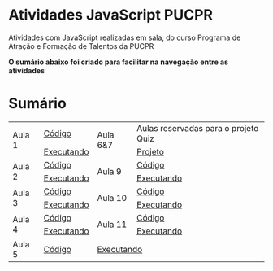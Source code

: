 # Atividades JavaScript PUCPR
Atividades com JavaScript realizadas em sala, do curso Programa de Atração e Formação de Talentos da PUCPR

**O sumário abaixo foi criado para facilitar na navegação entre as atividades**

# Sumário

<table>
    <tr>
        <td rowspan="2">Aula 1</td><td><a href="https://github.com/Salgado2004/Atividades_JavaScript_PUCPR/tree/main/aula1">Código</a></td>
        <td rowspan="2">Aula 6&7</td><td>Aulas reservadas para o projeto Quiz</td>
    </tr>
    <tr>
        <td><a href="https://salgado2004.github.io/Atividades_JavaScript_PUCPR/aula1/aula1.html" target="_blank">Executando</a></td>
        <td><a href="https://github.com/Salgado2004/Quiz-Javascript" target="_blank">Projeto</a></td>
    </tr>
    <tr>
        <td rowspan="2">Aula 2</td><td><a href="https://github.com/Salgado2004/Atividades_JavaScript_PUCPR/tree/main/aula2">Código</a></td>
        <td rowspan="2">Aula 9</td><td><a href="https://github.com/Salgado2004/Atividades_JavaScript_PUCPR/tree/main/aula9">Código</a></td>
    </tr>
    <tr>
        <td><a href="https://salgado2004.github.io/Atividades_JavaScript_PUCPR/aula2/aula2.html" target="_blank">Executando</a></td>
        <td><a href="https://salgado2004.github.io/Atividades_JavaScript_PUCPR/aula9/aula9.html" target="_blank">Executando</a></td>
    </tr>
    <tr>
        <td rowspan="2">Aula 3</td><td><a href="https://github.com/Salgado2004/Atividades_JavaScript_PUCPR/tree/main/aula3">Código</a></td><td rowspan="2">Aula 10</td>
        <td><a href="https://github.com/Salgado2004/Atividades_JavaScript_PUCPR/tree/main/aula10">Código</a></td>
    </tr>
    <tr>
        <td><a href="https://salgado2004.github.io/Atividades_JavaScript_PUCPR/aula3/aula3.html" target="_blank">Executando</a></td>
        <td><a href="https://salgado2004.github.io/Atividades_JavaScript_PUCPR/aula10/aula10.html" target="_blank">Executando</a></td>
    </tr>
    <tr>
        <td rowspan="2">Aula 4</td><td><a href="https://github.com/Salgado2004/Atividades_JavaScript_PUCPR/tree/main/aula4">Código</a></td><td rowspan="2">Aula 11</td>
        <td><a href="https://github.com/Salgado2004/Atividades_JavaScript_PUCPR/tree/main/aula11">Código</a></td>
    </tr>
    <tr>
        <td><a href="https://salgado2004.github.io/Atividades_JavaScript_PUCPR/aula4/aula4.html" target="_blank">Executando</a></td>
        <td><a href="https://salgado2004.github.io/Atividades_JavaScript_PUCPR/aula11/aula11.html" target="_blank">Executando</a></td>
    </tr>
    <tr>
        <td>Aula 5</td><td><a href="https://github.com/Salgado2004/Atividades_JavaScript_PUCPR/tree/main/aula5">Código</a></td>
        <td colspan="2"><a href="https://salgado2004.github.io/Atividades_JavaScript_PUCPR/aula5/aula5.html" target="_blank">Executando</a></td>
    </tr>
</table>





